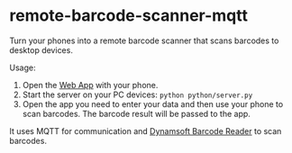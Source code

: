 # remote-barcode-scanner-mqtt

Turn your phones into a remote barcode scanner that scans barcodes to desktop devices.

Usage:

1. Open the [Web App](https://tony-xlh.github.io/remote-barcode-scanner-mqtt/web/) with your phone.
2. Start the server on your PC devices: `python python/server.py`
3. Open the app you need to enter your data and then use your phone to scan barcodes. The barcode result will be passed to the app.

It uses MQTT for communication and [Dynamsoft Barcode Reader](https://www.dynamsoft.com/barcode-reader/overview/) to scan barcodes.